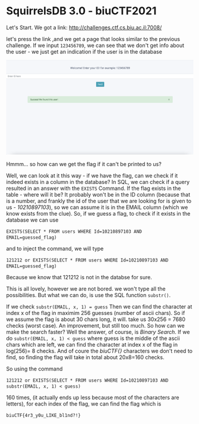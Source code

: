 # SquirrelsDB 3.0 - biuCTF2021

Let's Start. We got a link: http://challenges.ctf.cs.biu.ac.il:7008/

let's press the link ,and we get a page that looks
similar to the previous challenge. If we input ```123456789```, we can see that we don't get info about the user - 
we just get an indication if the user is in the database

![Screenshot](1.png) 

Hmmm... so how can we get the flag if it can't be printed to us?

Well, we can look at it this way - if we have the flag, can we check if it indeed exists in a column in the database?
In SQL, we can check if a query resulted in an answer with the ```EXISTS``` Command.
If the flag exists in the table - where will it be? It probably won't be in the ID column (because that is a number, and frankly 
the id of the user that we are looking for is given to us - *10210897103*), 
so we can assume it is in the EMAIL column (which we know exists from the clue).
So, if we guess a flag, to check if it exists in the database we can use
```
EXISTS(SELECT * FROM users WHERE Id=10210897103 AND EMAIL=guessed_flag)
```

and to inject the command, we will type
```
121212 or EXISTS(SELECT * FROM users WHERE Id=10210897103 AND EMAIL=guessed_flag)
```
Because we know that 121212 is not in the databse for sure.

This is all lovely, however we are not bored. we won't type all the possibilities.
But what we can do, is use the SQL function ```substr()```.

If we check ```substr(EMAIL, x, 1) = guess``` Then we can find the character at index x of the flag in maximim 256 guesses (number of ascii chars).
So if we assume the flag is about 30 chars long, it will. take us 30x256 = 7680 checks (worst case). An improvement, but still too much.
So how can we make the search faster? Well the answer, of course, is *Binary Search*.
If we do ```substr(EMAIL, x, 1) < guess``` where guess is the middle of the ascii chars which are left, we can find the
character at index x of the flag in log(256)= 8 checks.
And of coure the *biuCTF{}* characters we don't need to find, so finding the flag will take in total about 20x8=160 checks.

So using the command
```
121212 or EXISTS(SELECT * FROM users WHERE Id=10210897103 AND substr(EMAIL, x, 1) < guess)
```
160 times, (it actually ends up less because most of the characters are letters), for each index of the flag, we can find the flag which is

```
biuCTF{4r3_y0u_LIKE_bl1nd?!}
```

